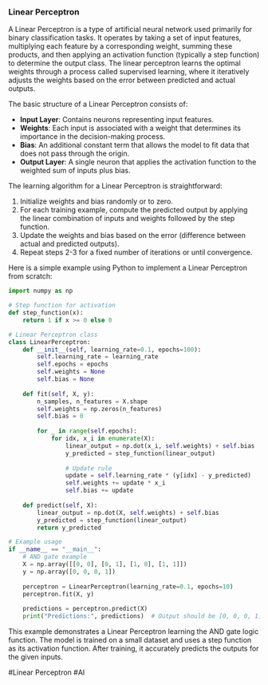 ### Linear Perceptron

A Linear Perceptron is a type of artificial neural network used primarily for binary classification tasks. It operates by taking a set of input features, multiplying each feature by a corresponding weight, summing these products, and then applying an activation function (typically a step function) to determine the output class. The linear perceptron learns the optimal weights through a process called supervised learning, where it iteratively adjusts the weights based on the error between predicted and actual outputs.

The basic structure of a Linear Perceptron consists of:
- **Input Layer**: Contains neurons representing input features.
- **Weights**: Each input is associated with a weight that determines its importance in the decision-making process.
- **Bias**: An additional constant term that allows the model to fit data that does not pass through the origin.
- **Output Layer**: A single neuron that applies the activation function to the weighted sum of inputs plus bias.

The learning algorithm for a Linear Perceptron is straightforward:
1. Initialize weights and bias randomly or to zero.
2. For each training example, compute the predicted output by applying the linear combination of inputs and weights followed by the step function.
3. Update the weights and bias based on the error (difference between actual and predicted outputs).
4. Repeat steps 2-3 for a fixed number of iterations or until convergence.

Here is a simple example using Python to implement a Linear Perceptron from scratch:

```python
import numpy as np

# Step function for activation
def step_function(x):
    return 1 if x >= 0 else 0

# Linear Perceptron class
class LinearPerceptron:
    def __init__(self, learning_rate=0.1, epochs=100):
        self.learning_rate = learning_rate
        self.epochs = epochs
        self.weights = None
        self.bias = None
    
    def fit(self, X, y):
        n_samples, n_features = X.shape
        self.weights = np.zeros(n_features)
        self.bias = 0
        
        for _ in range(self.epochs):
            for idx, x_i in enumerate(X):
                linear_output = np.dot(x_i, self.weights) + self.bias
                y_predicted = step_function(linear_output)
                
                # Update rule
                update = self.learning_rate * (y[idx] - y_predicted)
                self.weights += update * x_i
                self.bias += update
    
    def predict(self, X):
        linear_output = np.dot(X, self.weights) + self.bias
        y_predicted = step_function(linear_output)
        return y_predicted

# Example usage
if __name__ == "__main__":
    # AND gate example
    X = np.array([[0, 0], [0, 1], [1, 0], [1, 1]])
    y = np.array([0, 0, 0, 1])
    
    perceptron = LinearPerceptron(learning_rate=0.1, epochs=10)
    perceptron.fit(X, y)
    
    predictions = perceptron.predict(X)
    print("Predictions:", predictions)  # Output should be [0, 0, 0, 1]
```

This example demonstrates a Linear Perceptron learning the AND gate logic function. The model is trained on a small dataset and uses a step function as its activation function. After training, it accurately predicts the outputs for the given inputs.

#Linear Perceptron #AI